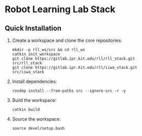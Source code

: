 # Robot Learning Lab Stack

## Quick Installation

1. Create a workspace and clone the core repositories:

    `mkdir -p rll_ws/src && cd rll_ws`   
    `catkin_init_workspace`   
    `git clone https://gitlab.ipr.kit.edu/rll/rll_stack.git src/rll_stack`   
    `git clone https://gitlab.ipr.kit.edu/rll/iiwa_stack.git src/iiwa_stack`

2. Install dependencies:

    `rosdep install --from-paths src --ignore-src -r -y`

3. Build the workspace:

    `catkin build`

4. Source the workspace:

    `source devel/setup.bash`
